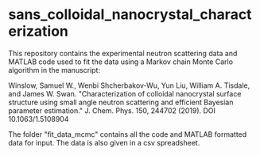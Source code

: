 # sans_colloidal_nanocrystal_characterization
This repository contains the experimental neutron scattering data and MATLAB code used to fit the data using a Markov chain Monte Carlo algorithm in the manuscript:

Winslow, Samuel W., Wenbi Shcherbakov-Wu, Yun Liu, William A. Tisdale, and James W. Swan. "Characterization of colloidal nanocrystal surface structure using small angle neutron scattering and efficient Bayesian parameter estimation." J. Chem. Phys. 150, 244702 (2019). DOI 10.1063/1.5108904

The folder "fit_data_mcmc" contains all the code and MATLAB formatted data for input. The data is also given in a csv spreadsheet.
